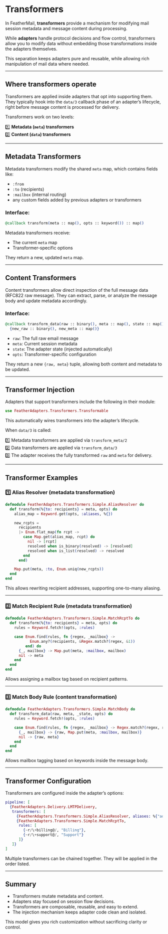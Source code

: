 # Transformers

In FeatherMail, **transformers** provide a mechanism for modifying mail session metadata and message content during processing.

While **adapters** handle protocol decisions and flow control, transformers allow you to modify data without embedding those transformations inside the adapters themselves.

This separation keeps adapters pure and reusable, while allowing rich manipulation of mail data where needed.

---

## Where transformers operate

Transformers are applied inside adapters that opt into supporting them. They typically hook into the `data/3` callback phase of an adapter’s lifecycle, right before message content is processed for delivery.

Transformers work on two levels:

1️⃣ **Metadata (`meta`) transformers**  
2️⃣ **Content (`data`) transformers**

---

## Metadata Transformers

Metadata transformers modify the shared `meta` map, which contains fields like:

- `:from`
- `:to` (recipients)
- `:mailbox` (internal routing)
- any custom fields added by previous adapters or transformers

### Interface:

```elixir
@callback transform(meta :: map(), opts :: keyword()) :: map()
```

Metadata transformers receive:

- The current `meta` map
- Transformer-specific options

They return a new, updated `meta` map.

---

## Content Transformers

Content transformers allow direct inspection of the full message data (RFC822 raw message). They can extract, parse, or analyze the message body and update metadata accordingly.

### Interface:

```elixir
@callback transform_data(raw :: binary(), meta :: map(), state :: map(), opts :: keyword()) ::
  {new_raw :: binary(), new_meta :: map()}
```

- `raw`: The full raw email message
- `meta`: Current session metadata
- `state`: The adapter state (injected automatically)
- `opts`: Transformer-specific configuration

They return a new `{raw, meta}` tuple, allowing both content and metadata to be updated.

---

## Transformer Injection

Adapters that support transformers include the following in their module:

```elixir
use FeatherAdapters.Transformers.Transformable
```

This automatically wires transformers into the adapter’s lifecycle.

When `data/3` is called:

1️⃣ Metadata transformers are applied via `transform_meta/2`  
2️⃣ Data transformers are applied via `transform_data/3`  
3️⃣ The adapter receives the fully transformed `raw` and `meta` for delivery.

---

## Transformer Examples

### 1️⃣ Alias Resolver (metadata transformation)

```elixir
defmodule FeatherAdapters.Transformers.Simple.AliasResolver do
  def transform(%{to: recipients} = meta, opts) do
    alias_map = Keyword.get(opts, :aliases, %{})

    new_rcpts =
      recipients
      |> Enum.flat_map(fn rcpt ->
        case Map.get(alias_map, rcpt) do
          nil -> [rcpt]
          resolved when is_binary(resolved) -> [resolved]
          resolved when is_list(resolved) -> resolved
        end
      end)

    Map.put(meta, :to, Enum.uniq(new_rcpts))
  end
end
```

This allows rewriting recipient addresses, supporting one-to-many aliasing.

---

### 2️⃣ Match Recipient Rule (metadata transformation)

```elixir
defmodule FeatherAdapters.Transformers.Simple.MatchRcptTo do
  def transform(%{to: recipients} = meta, opts) do
    rules = Keyword.fetch!(opts, :rules)

    case Enum.find(rules, fn {regex, _mailbox} ->
           Enum.any?(recipients, &Regex.match?(regex, &1))
         end) do
      {_, mailbox} -> Map.put(meta, :mailbox, mailbox)
      nil -> meta
    end
  end
end
```

Allows assigning a mailbox tag based on recipient patterns.

---

### 3️⃣ Match Body Rule (content transformation)

```elixir
defmodule FeatherAdapters.Transformers.Simple.MatchBody do
  def transform_data(raw, meta, _state, opts) do
    rules = Keyword.fetch!(opts, :rules)

    case Enum.find(rules, fn {regex, _mailbox} -> Regex.match?(regex, raw) end) do
      {_, mailbox} -> {raw, Map.put(meta, :mailbox, mailbox)}
      nil -> {raw, meta}
    end
  end
end
```

Allows mailbox tagging based on keywords inside the message body.

---

## Transformer Configuration

Transformers are configured inside the adapter’s options:

```elixir
pipeline: [
  {FeatherAdapters.Delivery.LMTPDelivery,
   transformers: [
     {FeatherAdapters.Transformers.Simple.AliasResolver, aliases: %{"admin@example.com" => "alice@example.com"}},
     {FeatherAdapters.Transformers.Simple.MatchRcptTo,
      rules: [
        {~r/\+billing@/, "Billing"},
        {~r/\+support@/, "Support"}
      ]}
   ]}
]
```

Multiple transformers can be chained together. They will be applied in the order listed.

---

## Summary

- Transformers mutate metadata and content.
- Adapters stay focused on session flow decisions.
- Transformers are composable, reusable, and easy to extend.
- The injection mechanism keeps adapter code clean and isolated.

This model gives you rich customization without sacrificing clarity or control.

